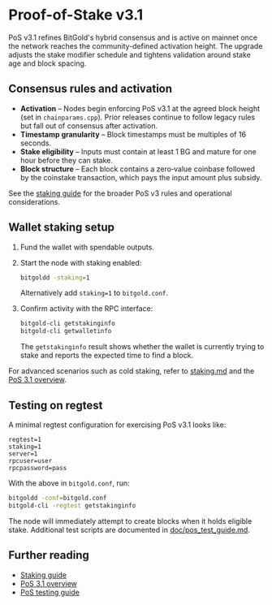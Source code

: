 # Proof-of-Stake v3.1

PoS v3.1 refines BitGold's hybrid consensus and is active on mainnet once the
network reaches the community-defined activation height. The upgrade adjusts the
stake modifier schedule and tightens validation around stake age and block
spacing.

## Consensus rules and activation

- **Activation** – Nodes begin enforcing PoS v3.1 at the agreed block height
  (set in `chainparams.cpp`). Prior releases continue to follow legacy rules
  but fall out of consensus after activation.
- **Timestamp granularity** – Block timestamps must be multiples of 16 seconds.
- **Stake eligibility** – Inputs must contain at least 1&nbsp;BG and mature for one
  hour before they can stake.
- **Block structure** – Each block contains a zero‑value coinbase followed by the
  coinstake transaction, which pays the input amount plus subsidy.

See the [staking guide](staking.md) for the broader PoS v3 rules and operational
considerations.

## Wallet staking setup

1. Fund the wallet with spendable outputs.
2. Start the node with staking enabled:

   ```bash
   bitgoldd -staking=1
   ```

   Alternatively add `staking=1` to `bitgold.conf`.
3. Confirm activity with the RPC interface:

   ```bash
   bitgold-cli getstakinginfo
   bitgold-cli getwalletinfo
   ```

   The `getstakinginfo` result shows whether the wallet is currently trying to
   stake and reports the expected time to find a block.

For advanced scenarios such as cold staking, refer to [staking.md](staking.md)
 and the [PoS 3.1 overview](pos3.1-overview.md).

## Testing on regtest

A minimal regtest configuration for exercising PoS v3.1 looks like:

```
regtest=1
staking=1
server=1
rpcuser=user
rpcpassword=pass
```

With the above in `bitgold.conf`, run:

```bash
bitgoldd -conf=bitgold.conf
bitgold-cli -regtest getstakinginfo
```

The node will immediately attempt to create blocks when it holds eligible
stake. Additional test scripts are documented in
[doc/pos_test_guide.md](pos_test_guide.md).

## Further reading

- [Staking guide](staking.md)
- [PoS 3.1 overview](pos3.1-overview.md)
- [PoS testing guide](pos_test_guide.md)

